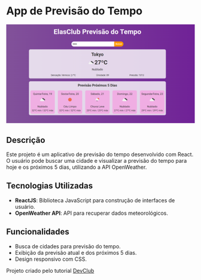 # App de Previsão do Tempo



![Imagem do projeto](./public/previsao.png)

## Descrição
Este projeto é um aplicativo de previsão do tempo desenvolvido com React. O usuário pode buscar uma cidade e visualizar a previsão do tempo para hoje e os próximos 5 dias, utilizando a API OpenWeather.

## Tecnologias Utilizadas
- **ReactJS**: Biblioteca JavaScript para construção de interfaces de usuário.
- **OpenWeather API**: API para recuperar dados meteorológicos.

## Funcionalidades
- Busca de cidades para previsão do tempo.
- Exibição da previsão atual e dos próximos 5 dias.
- Design responsivo com CSS.

Projeto criado pelo tutorial [DevClub](https://www.youtube.com/watch?v=1mm_C-t_Vyg)
